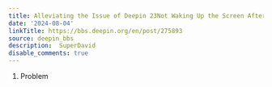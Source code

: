 ```yaml
---
title: Alleviating the Issue of Deepin 23Not Waking Up the Screen After Sleep
date: '2024-08-04'
linkTitle: https://bbs.deepin.org/en/post/275893
source: deepin_bbs
description:  SuperDavid 
disable_comments: true
---
```

1. Problem
